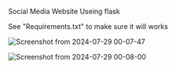 Social Media Website Useing flask 

See "Requirements.txt" to make sure it will works

![Screenshot from 2024-07-29 00-07-47](https://github.com/user-attachments/assets/1b7935a7-bccb-453b-b7bb-c3a5992cb0ed)

![Screenshot from 2024-07-29 00-08-00](https://github.com/user-attachments/assets/7b72aee7-6db6-41a6-8f48-24a5d17b0999)
